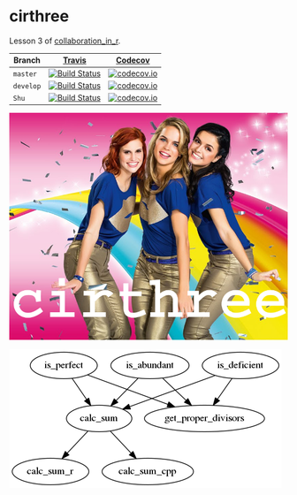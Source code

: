 # cirthree

Lesson 3 of [collaboration_in_r](https://github.com/richelbilderbeek/collaboration_in_r).

Branch|[Travis](https://travis-ci.org)|[Codecov](https://www.codecov.io)
---|---|---
`master` |[![Build Status](https://travis-ci.org/richelbilderbeek/cirthree.svg?branch=master)](https://travis-ci.org/richelbilderbeek/cirthree)|[![codecov.io](https://codecov.io/github/richelbilderbeek/cirthree/coverage.svg?branch=master)](https://codecov.io/github/richelbilderbeek/cirthree/branch/master)
`develop`|[![Build Status](https://travis-ci.org/richelbilderbeek/cirthree.svg?branch=develop)](https://travis-ci.org/richelbilderbeek/cirthree)|[![codecov.io](https://codecov.io/github/richelbilderbeek/cirthree/coverage.svg?branch=develop)](https://codecov.io/github/richelbilderbeek/cirthree/branch/develop)
`Shu`|[![Build Status](https://travis-ci.org/richelbilderbeek/cirthree.svg?branch=Shu)](https://travis-ci.org/richelbilderbeek/cirthree)|[![codecov.io](https://codecov.io/github/richelbilderbeek/cirthree/coverage.svg?branch=Shu)](https://codecov.io/github/richelbilderbeek/cirthree/branch/Shu)
![](cirthree.png)

![](lesson_3.png)
